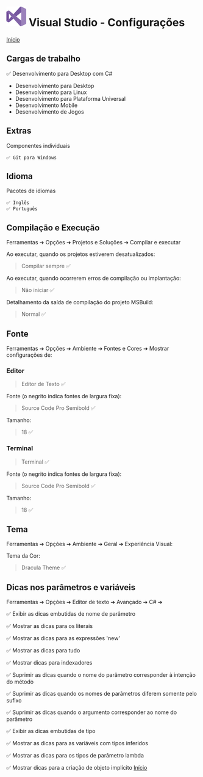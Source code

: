 # ![](./vs.svg) Visual Studio - Configurações

[Início](./README.md)

## Cargas de trabalho

✅ Desenvolvimento para Desktop com C#

-   Desenvolvimento para Desktop
-   Desenvolvimento para Linux
-   Desenvolvimento para Plataforma Universal
-   Desenvolvimento Mobile
-   Desenvolvimento de Jogos

## Extras

Componentes individuais

    ✅ Git para Windows

## Idioma

Pacotes de idiomas

    ✅ Inglês
    ✅ Português

## Compilação e Execução

Ferramentas ➔ Opções ➔ Projetos e Soluções ➔ Compilar e executar

Ao executar, quando os projetos estiverem desatualizados:

> Compilar sempre ✅

Ao executar, quando ocorrerem erros de compilação ou implantação:

> Não iniciar ✅

Detalhamento da saída de compilação do projeto MSBuild:

> Normal ✅

## Fonte

Ferramentas ➔ Opções ➔ Ambiente ➔ Fontes e Cores ➔ Mostrar configurações de:

### Editor

> Editor de Texto ✅

Fonte (o negrito indica fontes de largura fixa):

> Source Code Pro Semibold ✅

Tamanho:

> 18 ✅

### Terminal

> Terminal ✅

Fonte (o negrito indica fontes de largura fixa):

> Source Code Pro Semibold ✅

Tamanho:

> 18 ✅

## Tema

Ferramentas ➔ Opções ➔ Ambiente ➔ Geral ➔ Experiência Visual:

Tema da Cor:

> Dracula Theme ✅

## Dicas nos parâmetros e variáveis

Ferramentas ➔ Opções ➔ Editor de texto ➔ Avançado ➔ C# ➔

✅ Exibir as dicas embutidas de nome de parâmetro

✅ Mostrar as dicas para os literais

✅ Mostrar as dicas para as expressões 'new'

✅ Mostrar as dicas para tudo

✅ Mostrar dicas para indexadores

✅ Suprimir as dicas quando o nome do parâmetro corresponder à intenção do método

✅ Suprimir as dicas quando os nomes de parâmetros diferem somente pelo sufixo

✅ Suprimir as dicas quando o argumento corresponder ao nome do parâmetro

✅ Exibir as dicas embutidas de tipo

✅ Mostrar as dicas para as variáveis com tipos inferidos

✅ Mostrar as dicas para os tipos de parâmetro lambda

✅ Mostrar dicas para a criação de objeto implícito
[Início](./README.md)

